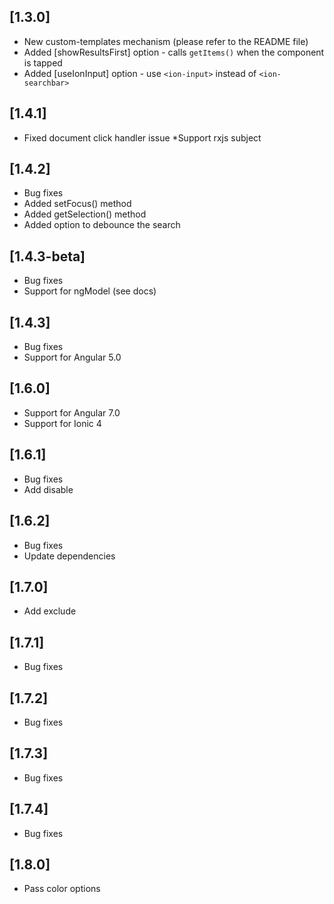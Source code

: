 ## [1.3.0]
* New custom-templates mechanism (please refer to the README file)
* Added [showResultsFirst] option - calls `getItems()` when the component is tapped
* Added [useIonInput] option - use `<ion-input>` instead of `<ion-searchbar>`

## [1.4.1]
* Fixed document click handler issue
*Support rxjs subject

## [1.4.2]
* Bug fixes
* Added setFocus() method
* Added getSelection() method
* Added option to debounce the search

## [1.4.3-beta]
* Bug fixes
* Support for ngModel (see docs)

## [1.4.3]
* Bug fixes
* Support for Angular 5.0

## [1.6.0]
* Support for Angular 7.0
* Support for Ionic 4

## [1.6.1]
* Bug fixes
* Add disable

## [1.6.2]
* Bug fixes
* Update dependencies

## [1.7.0]
* Add exclude

## [1.7.1]
* Bug fixes

## [1.7.2]
* Bug fixes

## [1.7.3]
* Bug fixes

## [1.7.4]
* Bug fixes

## [1.8.0]
* Pass color options
